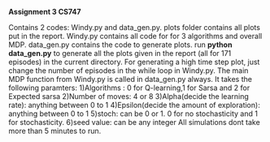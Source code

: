 ****Assignment 3 CS747****

Contains 2 codes: Windy.py and data_gen.py. plots folder contains all plots put in the report.
Windy.py contains all code for for 3 algorithms and overall MDP.
data_gen.py contains the code to generate plots.
run **python data_gen.py** to generate all the plots given in the report (all for 171 episodes) in the current directory. For generating a high time step plot, just change the number of episodes in the while loop in Windy.py. The main MDP function from Windy.py is called in data_gen.py always. It takes the following paramters:
1)Algorithms : 0 for Q-learning,1 for Sarsa and 2 for Expected sarsa
2)Number of moves: 4 or 8
3)Alpha(decide the learning rate): anything between 0 to 1
4)Epsilon(decide the amount of exploration): anything between 0 to 1 
5)stoch: can be 0 or 1. 0 for no stochasticity and 1 for stochasticity.
6)seed value: can be any integer
All simulations dont take more than 5 minutes to run.
